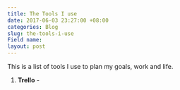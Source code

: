 ```yaml
---
title: The Tools I use
date: 2017-06-03 23:27:00 +08:00
categories: Blog
slug: the-tools-i-use
Field name: 
layout: post
---
```


This is a list of tools I use to plan my goals, work and life.

1. **Trello** - 